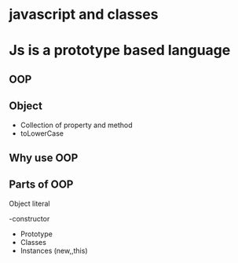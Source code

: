 # javascript and classes
# Js is a prototype based language

## OOP

## Object
- Collection of property and method 
- toLowerCase

## Why use OOP

## Parts of OOP
Object literal

-constructor
- Prototype
- Classes
- Instances (new,,this)
 